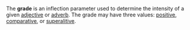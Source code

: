 The **grade** is an inflection parameter used to determine the intensity of a given [adjective](adiectivum.md) or [adverb](adverbium.md). The grade may have three values: [positive](positivus.md), [comparative](comparativus.md), or [superalitive](superlativus.md).
